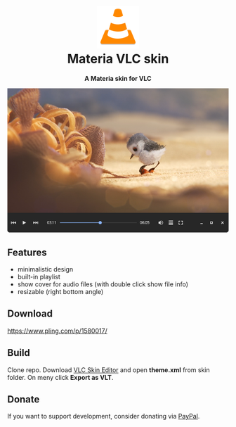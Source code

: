 <h1 align="center">
	<img src="logo.png" alt="Materia VLC skin" width="96" height="96"/><br>
 Materia VLC skin
</h1>

<p align="center"><strong>A Materia skin for VLC</strong></p>

<p align="center">
  <img src="https://raw.githubusercontent.com/PapirusDevelopmentTeam/materia-vlc/main/preview.png" alt="preview"/>
</p>

## Features

- minimalistic design
- built-in playlist
- show cover for audio files (with double click show file info)
- resizable (right bottom angle)

## Download

https://www.pling.com/p/1580017/

## Build

Clone repo. Download [VLC Skin Editor](https://www.videolan.org/vlc/skineditor.html) and open **theme.xml** from skin folder. On meny click **Export as VLT**.

## Donate
If you want to support development, consider donating via [PayPal](https://paypal.me/varlesh).
